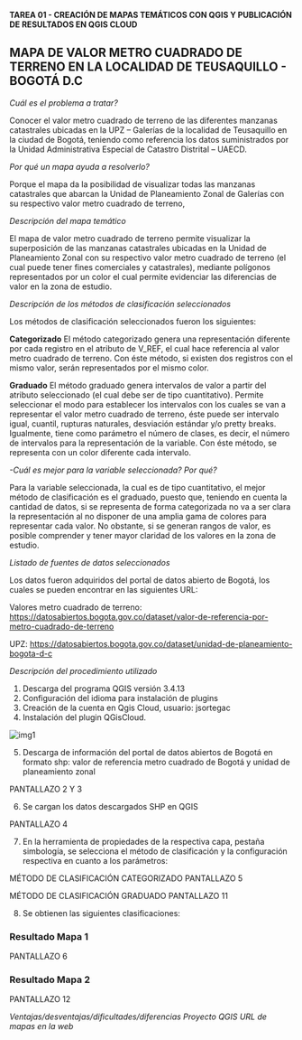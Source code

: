 **TAREA 01 - CREACIÓN DE MAPAS TEMÁTICOS CON QGIS Y PUBLICACIÓN DE RESULTADOS EN QGIS CLOUD**

## MAPA DE VALOR METRO CUADRADO DE TERRENO EN LA LOCALIDAD DE TEUSAQUILLO - BOGOTÁ D.C

*Cuál es el problema a tratar?*

Conocer el valor metro cuadrado de terreno de las diferentes manzanas catastrales ubicadas en la UPZ – Galerías de la localidad de Teusaquillo en la ciudad de Bogotá, teniendo como referencia los datos suministrados por la Unidad Administrativa Especial de Catastro Distrital – UAECD. 

*Por qué un mapa ayuda a resolverlo?*

Porque el mapa da la posibilidad de visualizar todas las manzanas catastrales que abarcan la Unidad de Planeamiento Zonal de Galerías con su respectivo valor metro cuadrado de terreno,  

*Descripción del mapa temático*

El mapa de valor metro cuadrado de terreno permite visualizar la superposición de las manzanas catastrales ubicadas en la Unidad de Planeamiento Zonal con su respectivo valor metro cuadrado de terreno  (el cual puede tener fines comerciales y catastrales), mediante polígonos representados por un color el cual permite evidenciar las diferencias de valor en la zona de estudio.

*Descripción de los métodos de clasificación seleccionados*

Los métodos de clasificación seleccionados fueron los siguientes:

**Categorizado**
El método categorizado genera una representación diferente por cada registro en el atributo de V_REF, el cual hace referencia al valor metro cuadrado de terreno. Con éste método, si existen dos registros con el mismo valor, serán representados por el mismo color.

**Graduado**
El método graduado genera intervalos de valor a partir del atributo seleccionado (el cual debe ser de tipo cuantitativo). Permite seleccionar el modo para establecer los intervalos con los cuales se van a representar el valor metro cuadrado de terreno, éste puede ser intervalo igual, cuantil, rupturas naturales, desviación estándar y/o pretty breaks. Igualmente, tiene como parámetro el número de clases, es decir, el número de intervalos para la representación de la variable. Con éste método, se representa con un color diferente cada intervalo. 

*-Cuál es mejor para la variable seleccionada? Por qué?*

Para la variable seleccionada, la cual es de tipo cuantitativo, el mejor método de clasificación es el graduado, puesto que, teniendo en cuenta la cantidad de datos, si se representa de forma categorizada no va a ser clara la representación al no disponer de una amplia gama de colores para representar cada valor. No obstante, si se generan rangos de valor, es posible comprender y tener mayor claridad de los valores en la zona de estudio. 

*Listado de fuentes de datos seleccionados*

Los datos fueron adquiridos del portal de datos abierto de Bogotá, los cuales se pueden encontrar en las siguientes URL:

Valores metro cuadrado de terreno:
https://datosabiertos.bogota.gov.co/dataset/valor-de-referencia-por-metro-cuadrado-de-terreno

UPZ:
https://datosabiertos.bogota.gov.co/dataset/unidad-de-planeamiento-bogota-d-c

*Descripción del procedimiento utilizado*

1.	Descarga del programa QGIS versión 3.4.13
2.	Configuración del idioma para instalación de plugins
3.	Creación de la cuenta en Qgis Cloud, usuario: jsortegac
4.	Instalación del plugin QGisCloud.

![img1](C:\Users\TEMP\Documents\GitHub\Sebasti-n-Ortega\PANTALLAZOS\PANTALLAZO1.JPEG)

5.	Descarga de información del portal de datos abiertos de Bogotá en formato shp: valor de referencia metro cuadrado de Bogotá y unidad de planeamiento zonal

PANTALLAZO 2 Y 3

6.	Se cargan los datos descargados SHP en QGIS

PANTALLAZO 4

7.	En la herramienta de propiedades de la respectiva capa, pestaña simbología, se selecciona el método de clasificación y la configuración respectiva en cuanto a los parámetros: 

MÉTODO DE CLASIFICACIÓN CATEGORIZADO
PANTALLAZO 5

MÉTODO DE CLASIFICACIÓN GRADUADO 
PANTALLAZO 11

8.	 Se obtienen las siguientes clasificaciones:

### Resultado Mapa 1

PANTALLAZO 6

### Resultado Mapa 2
PANTALLAZO 12



*Ventajas/desventajas/dificultades/diferencias*
*Proyecto QGIS*
*URL de mapas en la web*
